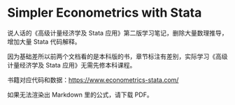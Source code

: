 # Simpler Econometrics with Stata

说人话的《高级计量经济学及 Stata 应用》第二版学习笔记，删除大量数理推导，增加大量 Stata 代码解释。

因为基础差所以前两个文档看的是本科版的书，章节标注有差别，实际学习《高级计量经济学及 Stata 应用》无需先修本科课程。

书籍对应代码和数据：https://www.econometrics-stata.com/

如果无法渲染出 Markdown 里的公式，请下载 PDF。

